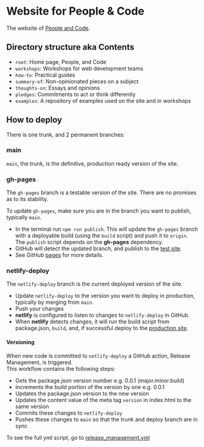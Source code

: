 # Website for People & Code

The website of [People and Code](https://people-and-code.com/).

## Directory structure aka Contents

- `root`: Home page, People, and Code
- `workshops`: Workshops for web development teams
- `how-to`: Practical guides
- `summary-of`: Non-opinionated pieces on a subject
- `thoughts-on`: Essays and opinions
- `pledges`: Commitments to act or think differently
- `examples`: A repository of examples used on the site and in workshops

## How to deploy

There is one trunk, and 2 permanent branches:

### main

`main`, the trunk, is the definitive, production ready version of the site.

### gh-pages

The `gh-pages` branch is a testable version of the site. There are no promises as to its stability.

To update `gh-pages`, make sure you are in the branch you want to publish, typically `main`.

- In the terminal run `npm run publish`.
  This will update the `gh-pages` branch with a deployable build (using the `build` script) and push it to `origin`.
  The `publish` script depends on the **gh-pages** dependency.
- GitHub will detect the updated branch, and publish to the [test site](https://people-and-code-repos.github.io/website/).
- See GitHub [pages](https://github.com/people-and-code-repos/website/settings/pages) for more details.

### netlify-deploy

The `netlify-deploy` branch is the current deployed version of the site.

- Update `netlify-deploy` to the version you want to deploy in production, typically by merging from `main`.
- Push your changes
- **netlify** is configured to listen to changes to `netlify-deploy` in GitHub.
- When **netlify** detects changes, it will run the build script from package.json, `build`, and, if successful deploy to the [production site](https://people-and-code.com/).

#### Versioning

When new code is committed to `netlify-deploy` a GitHub action, Release Management, is triggered.  
This workflow contains the following steps:

- Gets the package.json version number e.g. 0.0.1 (major.minor.build)
- Increments the build portion of the version by one e.g. 0.0.1
- Updates the package.json version to the new version
- Updates the content value of the meta tag `version` in index.html to the same version
- Commits these changes to `netlify-deploy`
- Pushes these changes to `main` so that the trunk and deploy branch are in sync

To see the full yml script, go to [release_management.yml](https://github.com/people-and-code-repos/website/blob/main/.github/workflows/release_management.yml)
